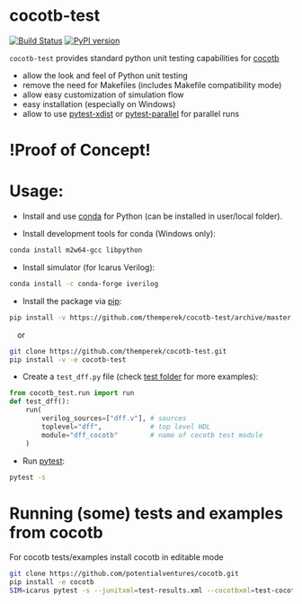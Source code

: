 # cocotb-test
[![Build Status](https://dev.azure.com/themperek/themperek/_apis/build/status/themperek.cocotb-test?branchName=master)](https://dev.azure.com/themperek/themperek/_build/latest?definitionId=2&branchName=master)
[![PyPI version](https://badge.fury.io/py/cocotb-test.svg)](https://badge.fury.io/py/cocotb-test)

``cocotb-test`` provides standard python unit testing capabilities for [cocotb](https://github.com/cocotb/cocotb)
- allow the look and feel of Python unit testing
- remove the need for Makefiles (includes Makefile compatibility mode)
- allow easy customization of simulation flow
- easy installation (especially on Windows)
- allow to use [pytest-xdist](https://pypi.org/project/pytest-xdist/) or [pytest-parallel](https://github.com/browsertron/pytest-parallel) for parallel runs

# **!Proof of Concept!**

# Usage:

- Install and use [conda](https://conda.io/miniconda.html) for Python (can be installed in user/local folder).

- Install development tools for conda (Windows only):
```bash
conda install m2w64-gcc libpython
```
- Install simulator (for Icarus Verilog):
```bash
conda install -c conda-forge iverilog
```
- Install the package via [pip](https://pip.pypa.io/en/stable/user_guide/):
```bash
pip install -v https://github.com/themperek/cocotb-test/archive/master.zip
```
&emsp;or
```bash
git clone https://github.com/themperek/cocotb-test.git
pip install -v -e cocotb-test
```

- Create a `test_dff.py` file (check [test folder](https://github.com/themperek/cocotb-test/tree/master/tests) for more examples):
```python
from cocotb_test.run import run
def test_dff():
    run(
        verilog_sources=["dff.v"], # sources
        toplevel="dff",            # top level HDL
        module="dff_cocotb"        # name of cocotb test module
    )
```

- Run [pytest](https://docs.pytest.org/en/latest/contents.html): 
```bash
pytest -s 
```

# Running (some) tests and examples from cocotb
For cocotb tests/examples install cocotb in editable mode  
```bash
git clone https://github.com/potentialventures/cocotb.git
pip install -e cocotb
SIM=icarus pytest -s --junitxml=test-results.xml --cocotbxml=test-cocotb.xml tests
```
